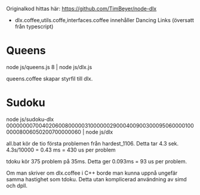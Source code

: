 Originalkod hittas här: https://github.com/TimBeyer/node-dlx

* dlx.coffee,utils.coffe,interfaces.coffee innehåller Dancing Links (översatt från typescript)

# Queens

node js/queens.js 8 | node js/dlx.js

queens.coffee skapar styrfil till dlx.

# Sudoku

node js/sudoku-dlx 000000007004020600800000310000002900040090030009506000010000008006050200700000060 | node js/dlx

all.bat kör de tio första problemen från hardest_1106. Detta tar 4.3 sek. 4.3s/10000 = 0.43 ms = 430 us per problem

tdoku kör 375 problem på 35ms. Detta ger 0.093ms = 93 us per problem.

Om man skriver om dlx.coffee i C++ borde man kunna uppnå ungefär samma hastighet som tdoku.
Detta utan komplicerad användning av simd och dpll.
